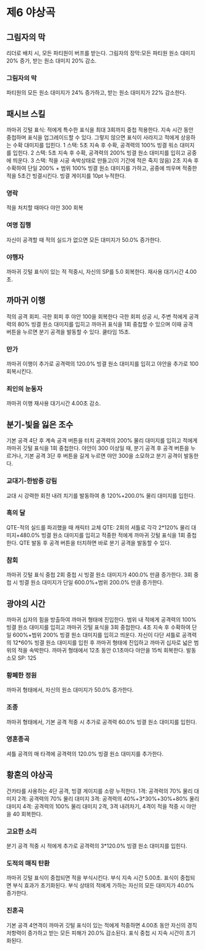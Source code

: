 # 제6 야상곡

## 그림자의 막

리더로 배치 시, 모든 파티원이 버프를 받는다.
그림자의 장막:모든 파티원 원소 대미지 20% 증가, 받는 원소 대미지 20% 감소.

### 그림자의 막

파티원의 모든 원소 대미지가 24% 증가하고, 받는 원소 대미지가 22% 감소한다.

## 패시브 스킬

까마귀 깃털 표식: 적에게 특수한 표식을 최대 3회까지 중첩 적용한다.
지속 시간 동안 중첩하며 표식을 업그레이드할 수 있다. 그렇지 않으면 표식이 사라지고 적에게 상응하는 수확 대미지를 입힌다.
1 스택: 5초 지속 후 수확, 공격력의 100% 빙결 워소 대미지를 입힌다.
2 스택: 5초 지속 후 수확, 공격력의 200% 빙결 원소 대미지를 입히고 공중에 띄운다.
3 스택: 적을 시공 속박상태로 만들고(이 기간에 적은 죽지 않음) 2초 지속 후 수확하여 단일 200% + 범위 100% 빙결 원소 대미지를 가하고, 공중에 띄우며 적중한 적을 5초간 빙결시킨다. 빙결 게이지를 10pt 누적한다.

### 영락

적을 처치할 때마다 야안 300 회복

### 여명 집행

자신이 공격할 때 적의 실드가 없으면 모든 대미지가 50.0% 증가한다.

### 야행자

까마귀 깃털 표식이 있는 적 적중시, 자신의 SP를 5.0 회복한다. 재사용 대기시간 4.00 초.

## 까마귀 이행

적의 공격 회피. 극한 회피 후 야안 100을 회복한다 극한 회피 성공 시, 주변 적에게 공격력의 80% 빙결 원소 대미지를 입히고 까마귀 표식을 1회 중첩할 수 있으며 이때 공격 버튼을 누르면 분기 공격을 발동할 수 있다. 쿨타임 15초.

### 만가

까마귀 이행이 추가로 공격력의 120.0% 빙결 원소 대미지를 입히고 야안을 추가로 100 회복시킨다.

### 죄인의 눈동자

까마귀 이행 재사용 대기시간 4.00초 감소.

## 분기-빛을 잃은 조수

기본 공격 4단 후 계속 공격 버튼을 터치
공격력의 200% 물리 대미지를 입히고 적에게 까마귀 깃털 표식을 1회 중첩한다.
야안이 300 이상일 때, 분기 공격 후 공격 버튼을 누르거나, 기본 공격 3단 후 버튼을 길게 누르면 야안 300을 소모하고 분기 공격이 발동한다.

### 교대기-한밤중 강림

교대 시 강력한 회전 내려 치기를 발동하여 총 120%+200.0% 물리 대미지를 입힌다.

### 흑의 달

QTE-적의 실드를 파괴했을 때 캐릭터 교체
QTE: 2회의 셔틀로 각각 2\*120% 물리 대미지+480.0% 빙결 원소 대미지를 입히고 적중한 적에게 까마귀 깃털 표식을 1회 중첩한다. QTE 발동 후 공격 버튼을 터치하면 바로 분기 공격을 발동할 수 있다.

### 참회

까마귀 깃털 표식 중첩 2회 중첩 시 빙결 원소 대미지가 400.0% 만큼 증가한다. 3회 중첩 시 빙결 원소 대미지가 단일 600.0%+범위 200.0% 만큼 증가한다.

## 광야의 시간

까마귀 십자의 힘을 방출하여 까마귀 형태에 진입한다.
범위 내 적에게 공격력의 100% 빙결 원소 대미지를 입히고 까마귀 깃털 표식을 3회 중첩한다. 4초 지속 후 수확하여 단일 600%+범위 200% 빙결 원소 대미지를 입히고 띄운다.
자신이 다단 셔틀로 공격력의 12\*60% 빙결 원소 대미지를 입힌 후 까마귀 형태에 진입하고 까마귀 십자로 넓은 범위의 적을 속박한다. 까마귀 형태에서 12초 동안 0.1초마다 야안을 15씩 회복한다.
발동 소모 SP: 125

### 황폐한 정원

까마귀 형태에서, 자신의 원소 대미지가 50.0% 증가한다.

### 조종

까마귀 형태에서, 기본 공격 적중 시 추가로 공격력 60.0% 빙결 원소 대미지를 입힌다.

### 영혼종곡

셔틀 공격의 매 타격에 공격력의 120.0% 빙결 원소 대미지를 추가한다.

## 황혼의 야상곡

건카타를 사용하는 4단 공격, 빙결 게이지를 소량 누적한다.
1격: 공격력의 70% 물리 대미지
2격: 공격력의 70% 물리 대미지
3격: 공격력의 40%+3\*30%+30%+80% 물리 대미지
4격: 공격력의 100% 물리 대미지
2격, 3격 내려차기, 4격이 적을 적중 시 야안을 40 회복한다.

### 고요한 소리

분기 공격 적중 시 적에게 추가로 공격력의 3\*120.0% 빙결 원소 대미지를 입힌다.

### 도적의 매직 탄환

까마귀 깃털 표식이 중첩되면 적을 부식시킨다. 부식 지속 시간 5.00초. 표식이 중첩되면 부식 효과가 초기화된다. 부식 상태의 적에게 가하는 자신의 모든 대미지가 40.0% 증가한다.

### 진혼곡

기본 공격 4연격이 까마귀 깃털 표식이 있는 적에게 적중하면 4.00초 동안 자신의 경직 저항력이 증가하고 받는 모든 피해가 20.0% 감소된다. 표식 중첩 시 지속 시간이 초기화된다.
